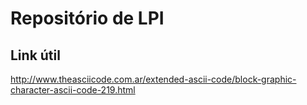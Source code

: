 # Repositório de LPI

## Link útil

http://www.theasciicode.com.ar/extended-ascii-code/block-graphic-character-ascii-code-219.html
